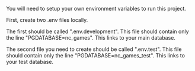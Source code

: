 You will need to setup your own environment variables to run this project.

First, create two .env files locally.

The first should be called ".env.development". This file should contain only the line "PGDATABASE=nc_games". This links to your main database.

The second file you need to create should be called ".env.test". This file should contain only the line "PGDATABASE=nc_games_test". This links to your test database.

